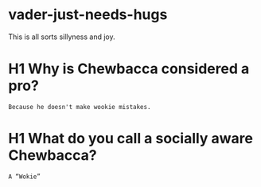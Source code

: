 # vader-just-needs-hugs

This is all sorts sillyness and joy.

# H1 Why is Chewbacca considered a pro?
    Because he doesn't make wookie mistakes.

# H1 What do you call a socially aware Chewbacca?
    A “Wokie”
